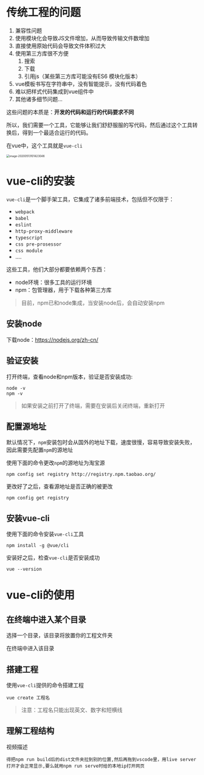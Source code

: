 # 传统工程的问题

1. 兼容性问题
2. 使用模块化会导致JS文件增加，从而导致传输文件数增加
3. 直接使用原始代码会导致文件体积过大
4. 使用第三方库很不方便
   1. 搜索
   2. 下载
   3. 引用js（某些第三方库可能没有ES6 模块化版本）
5. vue模板书写在字符串中，没有智能提示，没有代码着色
6. 难以把样式代码集成到vue组件中
7. 其他诸多细节问题...

这些问题的本质是：**开发的代码和运行的代码要求不同**

所以，我们需要一个工具，它能够让我们舒舒服服的写代码，然后通过这个工具转换后，得到一个最适合运行的代码。

在vue中，这个工具就是`vue-cli`

<img src="http://mdrs.yuanjin.tech/img/image-20200513101423046.png" alt="image-20200513101423046" style="zoom:50%;" />

# vue-cli的安装

`vue-cli`是一个脚手架工具，它集成了诸多前端技术，包括但不仅限于：

- `webpack`
- `babel`
- `eslint`
- `http-proxy-middleware`
- `typescript`
- `css pre-prosessor`
- `css module`
- ....

这些工具，他们大部分都要依赖两个东西：

- node环境：很多工具的运行环境
- npm：包管理器，用于下载各种第三方库

> 目前，npm已和node集成，当安装node后，会自动安装npm

## 安装node

下载node：https://nodejs.org/zh-cn/

## 验证安装

打开终端，查看node和npm版本，验证是否安装成功:

```shell
node -v
npm -v
```

> 如果安装之前打开了终端，需要在安装后关闭终端，重新打开

## 配置源地址

默认情况下，`npm`安装包时会从国外的地址下载，速度很慢，容易导致安装失败，因此需要先配置`npm`的源地址

使用下面的命令更改`npm`的源地址为淘宝源

```shell
npm config set registry http://registry.npm.taobao.org/
```

更改好了之后，查看源地址是否正确的被更改

```shell
npm config get registry
```

## 安装vue-cli

使用下面的命令安装`vue-cli`工具

```shell
npm install -g @vue/cli
```

安装好之后，检查`vue-cli`是否安装成功

```shell
vue --version
```



# vue-cli的使用

## 在终端中进入某个目录

选择一个目录，该目录将放置你的工程文件夹

在终端中进入该目录

## 搭建工程

使用`vue-cli`提供的命令搭建工程

```shell
vue create 工程名
```

> 注意：工程名只能出现英文、数字和短横线

## 理解工程结构

视频描述

`得把npm run build后的dist文件夹拉到别的位置,然后再拖到vscode里，用live server打开才会正常显示,要么就用npm run serve时给的本地ip打开网页`